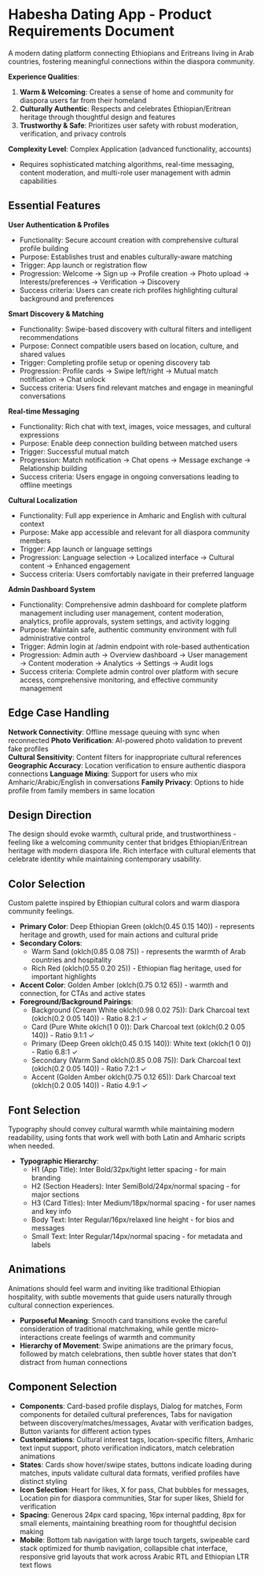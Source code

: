 # Habesha Dating App - Product Requirements Document

A modern dating platform connecting Ethiopians and Eritreans living in Arab countries, fostering meaningful connections within the diaspora community.

**Experience Qualities**:
1. **Warm & Welcoming**: Creates a sense of home and community for diaspora users far from their homeland
2. **Culturally Authentic**: Respects and celebrates Ethiopian/Eritrean heritage through thoughtful design and features  
3. **Trustworthy & Safe**: Prioritizes user safety with robust moderation, verification, and privacy controls

**Complexity Level**: Complex Application (advanced functionality, accounts)
- Requires sophisticated matching algorithms, real-time messaging, content moderation, and multi-role user management with admin capabilities

## Essential Features

**User Authentication & Profiles**
- Functionality: Secure account creation with comprehensive cultural profile building
- Purpose: Establishes trust and enables culturally-aware matching
- Trigger: App launch or registration flow
- Progression: Welcome → Sign up → Profile creation → Photo upload → Interests/preferences → Verification → Discovery
- Success criteria: Users can create rich profiles highlighting cultural background and preferences

**Smart Discovery & Matching**  
- Functionality: Swipe-based discovery with cultural filters and intelligent recommendations
- Purpose: Connect compatible users based on location, culture, and shared values
- Trigger: Completing profile setup or opening discovery tab
- Progression: Profile cards → Swipe left/right → Mutual match notification → Chat unlock
- Success criteria: Users find relevant matches and engage in meaningful conversations

**Real-time Messaging**
- Functionality: Rich chat with text, images, voice messages, and cultural expressions
- Purpose: Enable deep connection building between matched users
- Trigger: Successful mutual match
- Progression: Match notification → Chat opens → Message exchange → Relationship building
- Success criteria: Users engage in ongoing conversations leading to offline meetings

**Cultural Localization**
- Functionality: Full app experience in Amharic and English with cultural context
- Purpose: Make app accessible and relevant for all diaspora community members
- Trigger: App launch or language settings
- Progression: Language selection → Localized interface → Cultural content → Enhanced engagement
- Success criteria: Users comfortably navigate in their preferred language

**Admin Dashboard System**
- Functionality: Comprehensive admin dashboard for complete platform management including user management, content moderation, analytics, profile approvals, system settings, and activity logging
- Purpose: Maintain safe, authentic community environment with full administrative control
- Trigger: Admin login at /admin endpoint with role-based authentication
- Progression: Admin auth → Overview dashboard → User management → Content moderation → Analytics → Settings → Audit logs
- Success criteria: Complete admin control over platform with secure access, comprehensive monitoring, and effective community management

## Edge Case Handling

**Network Connectivity**: Offline message queuing with sync when reconnected
**Photo Verification**: AI-powered photo validation to prevent fake profiles  
**Cultural Sensitivity**: Content filters for inappropriate cultural references
**Geographic Accuracy**: Location verification to ensure authentic diaspora connections
**Language Mixing**: Support for users who mix Amharic/Arabic/English in conversations
**Family Privacy**: Options to hide profile from family members in same location

## Design Direction

The design should evoke warmth, cultural pride, and trustworthiness - feeling like a welcoming community center that bridges Ethiopian/Eritrean heritage with modern diaspora life. Rich interface with cultural elements that celebrate identity while maintaining contemporary usability.

## Color Selection

Custom palette inspired by Ethiopian cultural colors and warm diaspora community feelings.

- **Primary Color**: Deep Ethiopian Green (oklch(0.45 0.15 140)) - represents heritage and growth, used for main actions and cultural pride
- **Secondary Colors**: 
  - Warm Sand (oklch(0.85 0.08 75)) - represents the warmth of Arab countries and hospitality
  - Rich Red (oklch(0.55 0.20 25)) - Ethiopian flag heritage, used for important highlights
- **Accent Color**: Golden Amber (oklch(0.75 0.12 65)) - warmth and connection, for CTAs and active states  
- **Foreground/Background Pairings**:
  - Background (Cream White oklch(0.98 0.02 75)): Dark Charcoal text (oklch(0.2 0.05 140)) - Ratio 8.2:1 ✓
  - Card (Pure White oklch(1 0 0)): Dark Charcoal text (oklch(0.2 0.05 140)) - Ratio 9.1:1 ✓
  - Primary (Deep Green oklch(0.45 0.15 140)): White text (oklch(1 0 0)) - Ratio 6.8:1 ✓
  - Secondary (Warm Sand oklch(0.85 0.08 75)): Dark Charcoal text (oklch(0.2 0.05 140)) - Ratio 7.2:1 ✓
  - Accent (Golden Amber oklch(0.75 0.12 65)): Dark Charcoal text (oklch(0.2 0.05 140)) - Ratio 4.9:1 ✓

## Font Selection

Typography should convey cultural warmth while maintaining modern readability, using fonts that work well with both Latin and Amharic scripts when needed.

- **Typographic Hierarchy**: 
  - H1 (App Title): Inter Bold/32px/tight letter spacing - for main branding
  - H2 (Section Headers): Inter SemiBold/24px/normal spacing - for major sections  
  - H3 (Card Titles): Inter Medium/18px/normal spacing - for user names and key info
  - Body Text: Inter Regular/16px/relaxed line height - for bios and messages
  - Small Text: Inter Regular/14px/normal spacing - for metadata and labels

## Animations

Animations should feel warm and inviting like traditional Ethiopian hospitality, with subtle movements that guide users naturally through cultural connection experiences.

- **Purposeful Meaning**: Smooth card transitions evoke the careful consideration of traditional matchmaking, while gentle micro-interactions create feelings of warmth and community
- **Hierarchy of Movement**: Swipe animations are the primary focus, followed by match celebrations, then subtle hover states that don't distract from human connections

## Component Selection

- **Components**: Card-based profile displays, Dialog for matches, Form components for detailed cultural preferences, Tabs for navigation between discovery/matches/messages, Avatar with verification badges, Button variants for different action types
- **Customizations**: Cultural interest tags, location-specific filters, Amharic text input support, photo verification indicators, match celebration animations
- **States**: Cards show hover/swipe states, buttons indicate loading during matches, inputs validate cultural data formats, verified profiles have distinct styling  
- **Icon Selection**: Heart for likes, X for pass, Chat bubbles for messages, Location pin for diaspora communities, Star for super likes, Shield for verification
- **Spacing**: Generous 24px card spacing, 16px internal padding, 8px for small elements, maintaining breathing room for thoughtful decision making
- **Mobile**: Bottom tab navigation with large touch targets, swipeable card stack optimized for thumb navigation, collapsible chat interface, responsive grid layouts that work across Arabic RTL and Ethiopian LTR text flows